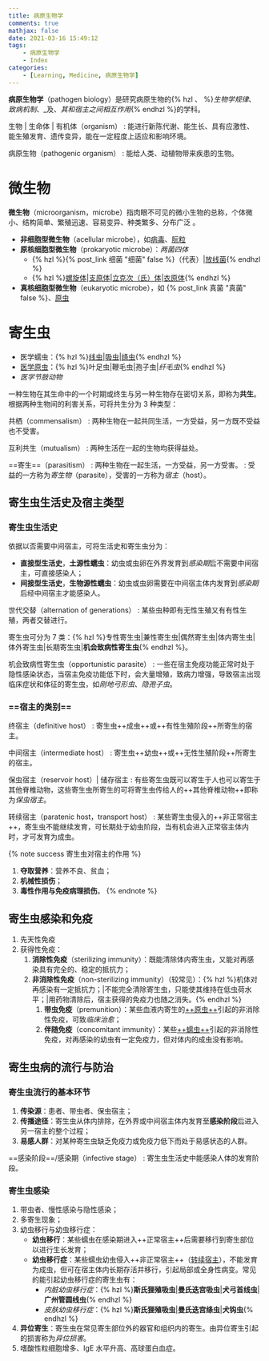 ```yaml
---
title: 病原生物学
comments: true
mathjax: false
date: 2021-03-16 15:49:12
tags:
    - 病原生物学
    - Index
categories:
    - [Learning, Medicine, 病原生物学]
---
```


**病原生物学**（pathogen biology）是研究病原生物的{% hzl 、 %}*生物学规律*、*致病机制*、_及、*其和宿主之间相互作用*{% endhzl %}的学科。

生物 | 生命体 | 有机体（organism）
: 能进行新陈代谢、能生长、具有应激性、能生殖发育、遗传变异，能在一定程度上适应和影响环境。

病原生物（pathogenic organism）
: 能给人类、动植物带来疾患的生物。

<!-- more -->

# 微生物

**微生物**（microorganism，microbe）指肉眼不可见的微小生物的总称，个体微小、结构简单、繁殖迅速、容易变异、种类繁多、分布广泛 。

- **非细胞型微生物**（acellular microbe），如<a href="{% post_path 病毒 %}">病毒</a>、<a href="{% post_path 病毒 %}#朊粒">朊粒</a>
- **原核细胞型微生物**（prokaryotic microbe）：*两菌四体*
    - {% hzl %}{% post_link 细菌 "细菌" false %}（代表）|<a href="{% post_path 放线菌 %}">放线菌</a>{% endhzl %}
    - {% hzl %}<a href="{% post_path 螺旋体 %}">螺旋体</a>|<a href="{% post_path 支原体 %}">支原体</a>|<a href="{% post_path 立克次体 %}">立克次（氏）体</a>|<a href="{% post_path 衣原体 %}">衣原体</a>{% endhzl %}
- **真核细胞型微生物**（eukaryotic microbe），如 {% post_link 真菌 "真菌" false %}、<a href="{% post_path 医学原虫 %}">原虫</a>

# 寄生虫

- 医学蠕虫：{% hzl %}<a href="{% post_path 线虫 %}">线虫</a>|<a href="{% post_path 吸虫 %}">吸虫</a>|<a href="{% post_path 绦虫 %}">绦虫</a>{% endhzl %}
- <a href="{% post_path 医学原虫 %}">医学原虫</a>：{% hzl %}叶足虫|鞭毛虫|孢子虫|*纤毛虫*{% endhzl %}
- *医学节肢动物*

一种生物在其生命中的一个时期或终生与另一种生物存在密切关系，即称为**共生**。根据两种生物间的利害关系，可将共生分为 3 种类型：

共栖（commensalism）
: 两种生物在一起共同生活，一方受益，另一方既不受益也不受害。

互利共生（mutualism）
: 两种生活在一起的生物均获得益处。

==寄生==（parasitism）
: 两种生物在一起生活，一方受益，另一方受害。
: 受益的一方称为*寄生物*（parasite），受害的一方称为*宿主*（host）。

## 寄生虫生活史及宿主类型

### 寄生虫生活史

依据以否需要中间宿主，可将生活史和寄生虫分为：
- **直接型生活史**，**土源性蠕虫**：幼虫或虫卵在外界发育到*感染期*后不需要中间宿主，可直接感染人；
- **间接型生活史**，**生物源性蠕虫**：幼虫或虫卵需要在中间宿主体内发育到*感染期*后经中间宿主才能感染人。

世代交替（alternation of generations）
: 某些虫种即有无性生殖又有有性生殖，两者交替进行。

寄生虫可分为 7 类：{% hzl %}专性寄生虫|兼性寄生虫|偶然寄生虫|体内寄生虫|体外寄生虫|长期寄生虫|**机会致病性寄生虫**{% endhzl %}。

机会致病性寄生虫（opportunistic parasite）
: 一些在宿主免疫功能正常时处于隐性感染状态，当宿主免疫功能低下时，会大量增殖，致病力增强，导致宿主出现临床症状和体征的寄生虫，如*刚地弓形虫*、*隐孢子虫*。

### ==宿主的类别==

终宿主（definitive host）
: 寄生虫++成虫++或++有性生殖阶段++所寄生的宿主。

中间宿主（intermediate host）
: 寄生虫++幼虫++或++无性生殖阶段++所寄生的宿主。

保虫宿主（reservoir host）| 储存宿主
: 有些寄生虫既可以寄生于人也可以寄生于其他脊椎动物，这些寄生虫所寄生的可将寄生虫传给人的++其他脊椎动物++即称为*保虫宿主*。

转续宿主（paratenic host，transport host）
: 某些寄生虫侵入的++非正常宿主++，寄生虫不能继续发育，可长期处于幼虫阶段，当有机会进入正常宿主体内时，才可发育为成虫。

{% note success 寄生虫对宿主的作用 %}
1. **夺取营养**：营养不良、贫血；
2. **机械性损伤**；
3. **毒性作用与免疫病理损伤**。
{% endnote %}

## 寄生虫感染和免疫

1. 先天性免疫
2. 获得性免疫：
    1. **消除性免疫**（sterilizing immunity）：既能清除体内寄生虫，又能对再感染具有完全的、稳定的抵抗力；
    2. **非消除性免疫**（non-sterilizing immunity）（较常见）：{% hzl %}机体对再感染有一定抵抗力；|不能完全清除寄生虫，只能使其维持在低虫荷水平；|用药物清除后，宿主获得的免疫力也随之消失。{% endhzl %}
        1. **带虫免疫**（premunition）：某些血液内寄生的<a href="{% post_path 医学原虫学 %}#">++原虫++</a>引起的非消除性免疫，可致*临床治愈*；
        2. **伴随免疫**（concomitant immunity）：某些[++蠕虫++](#)引起的非消除性免疫，对再感染的幼虫有一定免疫力，但对体内的成虫没有影响。

## 寄生虫病的流行与防治

### 寄生虫流行的基本环节

1. **传染源**：患者、带虫者、保虫宿主；
2. **传播途径**：寄生虫从体内排除，在外界或中间宿主体内发育至**感染阶段**后进入另一宿主的整个过程；
3. **易感人群**：对某种寄生虫缺乏免疫力或免疫力低下而处于易感状态的人群。

==感染阶段==/感染期（infective stage）
: 寄生虫生活史中能感染人体的发育阶段。

### 寄生虫感染

1. 带虫者、慢性感染与隐性感染；
2. 多寄生现象；
3. 幼虫移行与幼虫移行症：
    - **幼虫移行**：某些蠕虫在感染期进入++正常宿主++后需要移行到寄生部位以进行生长发育；
    - **幼虫移行症**：某些蠕虫幼虫侵入++非正常宿主++（[转续宿主](?highlight=转续宿主#宿主的类别)），不能发育为成虫，但可在宿主体内长期存活并移行，引起局部或全身性病变。常见的能引起幼虫移行症的寄生虫有：
        - *内脏幼虫移行症*：{% hzl %}**斯氏狸殖吸虫**|**曼氏迭宫吸虫**|**犬弓首线虫**|**广州管圆线虫**{% endhzl %}
        - *皮肤幼虫移行症*：{% hzl %}**斯氏狸殖吸虫**|**曼氏迭宫绦虫**|**犬钩虫**{% endhzl %}
4. **异位寄生**：寄生虫在常见寄生部位外的器官和组织内的寄生。由异位寄生引起的损害称为*异位损害*。
5. 嗜酸性粒细胞增多、IgE 水平升高、高球蛋白血症。

